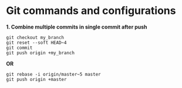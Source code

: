 # Git commands and configurations

**1. Combine multiple commits in single commit after push**
```shell
git checkout my_branch
git reset --soft HEAD~4
git commit
git push origin +my_branch
```
**OR**

```shell
git rebase -i origin/master~5 master
git push origin +master
```

